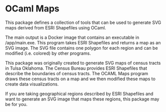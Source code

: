 OCaml Maps
==========

This package defines a collection of tools that can be used to generate SVG maps derived from ESRI Shapefiles using OCaml.

The main output is a Docker image that contains an executable in /app/main.exe. This program takes ESRI Shapefiles and returns a map as an SVG image. The SVG file contains one polygon for each region and can be modified (i.e. colored) by other programs.

This package was originally created to generate SVG maps of census tracts in Tulsa Oklahoma. The Census Bureau provides ESRI Shapefiles that describe the boundaries of census tracts. The OCAML Maps program draws these census tracts on a map and we then modified these maps to create data visualizations.

If you are taking geographical regions described by ESRI Shapefiles and want to generate an SVG image that maps these regions, this package may be for you.
